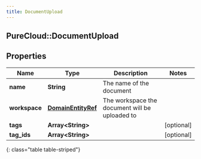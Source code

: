 ```yaml
---
title: DocumentUpload
---
```

## PureCloud::DocumentUpload

## Properties

|Name | Type | Description | Notes|
|------------ | ------------- | ------------- | -------------|
| **name** | **String** | The name of the document | |
| **workspace** | [**DomainEntityRef**](DomainEntityRef.html) | The workspace the document will be uploaded to | |
| **tags** | **Array&lt;String&gt;** |  | [optional] |
| **tag_ids** | **Array&lt;String&gt;** |  | [optional] |
{: class="table table-striped"}


